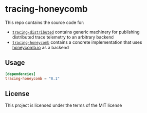 # tracing-honeycomb

This repo contains the source code for:
- [`tracing-distributed`](tracing-distributed/README.md) contains generic machinery for publishing distributed trace telemetry to an arbitrary backend
- [`tracing-honeycomb`](tracing-honeycomb/README.md) contains a concrete implementation that uses [honeycomb.io](https://honeycomb.io) as a backend

## Usage

```toml
[dependencies]
tracing-honeycomb = "0.1"
```

## License

This project is licensed under the terms of the MIT license
